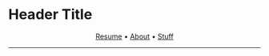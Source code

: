# Header Title

<center><a href='resume.html'>Resume</a> • <a href='about.html'>About</a> • <a href='stuff.html'>Stuff</a></center>

* * *

